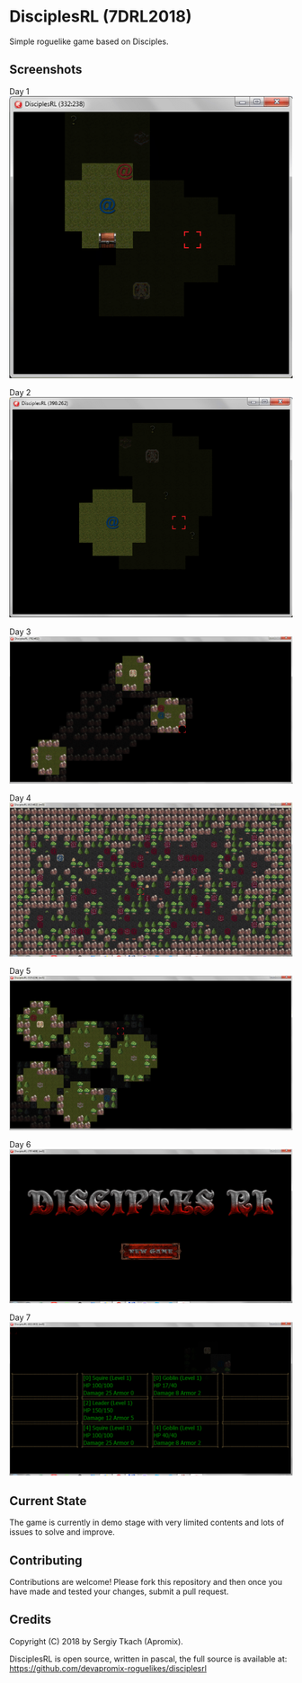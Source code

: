 # DisciplesRL (7DRL2018)
Simple roguelike game based on Disciples.

## Screenshots
Day 1
![screenshot](https://github.com/devapromix-roguelikes/disciplesrl/blob/master/screenshots/screenshot_day_1.png)


Day 2
![screenshot](https://github.com/devapromix-roguelikes/disciplesrl/blob/master/screenshots/screenshot_day_2.png)


Day 3
![screenshot](https://github.com/devapromix-roguelikes/disciplesrl/blob/master/screenshots/screenshot_day_3.png)


Day 4
![screenshot](https://github.com/devapromix-roguelikes/disciplesrl/blob/master/screenshots/screenshot_day_4.png)

Day 5
![screenshot](https://github.com/devapromix-roguelikes/disciplesrl/blob/master/screenshots/screenshot_day_5.png)

Day 6
![screenshot](https://github.com/devapromix-roguelikes/disciplesrl/blob/master/screenshots/screenshot_day_6.png)

Day 7
![screenshot](https://github.com/devapromix-roguelikes/disciplesrl/blob/master/screenshots/screenshot_day_7.png)

## Current State
The game is currently in demo stage with very limited contents and lots of issues to solve and improve.

## Contributing
Contributions are welcome! Please fork this repository and then once you have made and tested your changes, submit a pull request.

## Credits
Copyright (C) 2018 by Sergiy Tkach (Apromix).

DisciplesRL is open source, written in pascal, the full source is available at:
https://github.com/devapromix-roguelikes/disciplesrl
